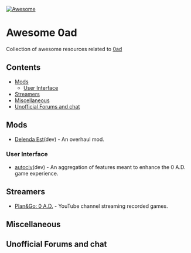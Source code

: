 [![Awesome](https://awesome.re/badge.svg)](https://awesome.re)
# Awesome 0ad

Collection of awesome resources related to [0ad](https://play0ad.com/)

## Contents

- [Mods](#mods)
  - [User Interface](#user-interface)
- [Streamers](#streamers)
- [Miscellaneous](#miscellaneous)
- [Unofficial Forums and chat](#unofficial-forums-and-chat)

## Mods

- [Delenda Est](https://github.com/JustusAvramenko/delenda_est)(dev) - An overhaul mod.

### User Interface

- [autociv](https://github.com/nanihadesuka/autociv)(dev) - An aggregation of features meant to enhance the 0 A.D. game experience.

## Streamers

- [Plan&Go: 0 A.D.](https://www.youtube.com/@plan0go) - YouTube channel streaming recorded games.

## Miscellaneous


## Unofficial Forums and chat



